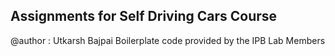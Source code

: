 ## Assignments for Self Driving Cars Course
@author : Utkarsh Bajpai
Boilerplate code provided by the IPB Lab Members
